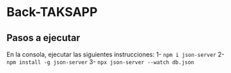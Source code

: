 # Back-TAKSAPP

## Pasos a ejecutar
En la consola, ejecutar las siguientes instrucciones: 
1-  `npm i json-server`
2-  `npm install -g json-server`
3- `npx json-server --watch db.json`
 
